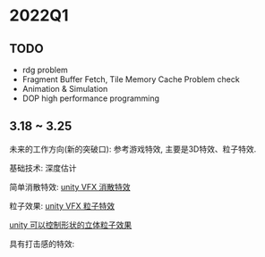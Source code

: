 # 2022Q1
## TODO
* rdg problem
* Fragment Buffer Fetch, Tile Memory Cache Problem check
* Animation & Simulation
* DOP high performance programming

## 3.18 ~ 3.25
未来的工作方向(新的突破口):
参考游戏特效, 主要是3D特效、粒子特效.

基础技术: 深度估计

简单消散特效:
[unity VFX 消散特效](https://www.youtube.com/watch?v=Xni8XDFcx0c)

粒子效果:
[unity VFX 粒子特效](https://www.youtube.com/watch?v=ePbeaYuMNK4)

[unity 可以控制形状的立体粒子效果](https://www.youtube.com/watch?v=SUZzJcBIK80)



具有打击感的特效:

